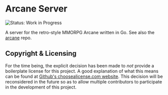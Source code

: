 # Arcane Server

![Status: Work in Progress](https://img.shields.io/badge/Status-Work&#32;in&#32;Progress-blue.svg)

A server for the retro-style MMORPG Arcane written in Go. See also the
[arcane](https://github.com/lukehollenback/arcane) repo.

## Copyright & Licensing

For the time being, the explicit decision has been made to *not* provide a boilerplate license for
this project. A good explanation of what this means can be found at
[Github's choosealicense.com website](https://choosealicense.com/no-permission/). This decision
will be reconsidered in the future so as to allow multiple contributors to participate in the
development of this project.
